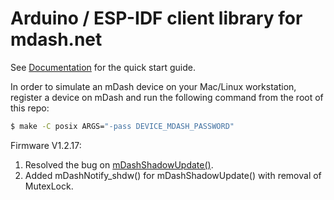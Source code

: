 # Arduino / ESP-IDF client library for mdash.net

See [Documentation](https://mdash.net/docs/) for the quick start guide.

In order to simulate an mDash device on your Mac/Linux workstation,
register a device on mDash and run the following command from the root of
this repo:

```sh
$ make -C posix ARGS="-pass DEVICE_MDASH_PASSWORD"
```

Firmware V1.2.17:

1. Resolved the bug on [mDashShadowUpdate()](https://github.com/cesanta/mDash/issues/22).
2. Added mDashNotify_shdw() for mDashShadowUpdate() with removal of MutexLock.
